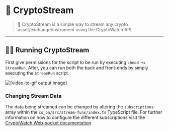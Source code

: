 # 💸 CryptoStream

> 💸 CryptoStream is a simple way to stream any crypto asset/exchange/instrument using the CryptoWatch API.
---
## 🏃‍♂️ Running CryptoStream
First give permissions for the script to be run by executing `chmod +x StreamRun`. After, you can run both the back and front-ends by simply executing the `StreamRun` script.

![[video-to-gif output image]](https://drive.google.com/uc?export=view&id=1QQuNkiELb-2AzXceXcgr6vjp91KMHKvE)

### Changing Stream Data
The data being streamed can be changed by altering the `subscriptions` array within the `cs_bn/src/stream-funs/index.ts` TypeScript file. For further information on how to configure the different subscriptions visit the [CryptoWatch Web-socket documentation](https://docs.cryptowat.ch/websocket-api/data-subscriptions/trades).

